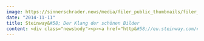 ```yaml
---
image: https://sinnerschrader.news/media/filer_public_thumbnails/filer_public/d7/d0/d7d05104-5974-4ed7-9293-1e45d593126c/bildmotiv_steinway_commerceplus_smartobjekt_hero_750.jpg__480x288_q85_crop_subsampling-2_upscale.jpg
date: "2014-11-11"
title: Steinway&#58; Der Klang der schönen Bilder
content: <div class="newsbody"><p><a href="http&#58;//eu.steinway.com/#http&#58;//eu.steinway.com">http&#58;//eu.steinway.com</a></p><p>Steinway &amp; Sons, die internationale Weltmarke für Flügel und Klaviere, setzt auch bei ihrem Webauftritt auf Perfektion und Leidenschaft. Die neue Corporate Website inszeniert die Premium-Weltmarke durch emotionale Bildwelten, die den perfekten Klang der hochwertigen Musikinstrumente widerspiegeln. Renommierte Pianistinnen und Pianisten wie Lang Lang oder Billy Joel unterstreichen mit authentischen Zitaten ihre Leidenschaft für das Unternehmen. Konzept und Idee, Design und Umsetzung stammen von SinnerSchrader Commerce, die dem Auftritt auch eine spielerische Produktinszenierung spendierten. So können der Musikliebhaber und Interessierte Farbvarianten und besonders edle Furniere aus der Steinway Crown Jewels Collection ausprobieren. Damit wird der perfekte und volle Klang von Steinway Instrumenten auch visuell flankiert. Im Zuge des Relaunches, der in 6 Sprachversionen (de, en, ru, es, fr, it) realisiert wurde, überarbeitete SinnerSchrader Commerce gemeinsam mit Steinway das Leadmanagement, was aufgrund des langen Kaufentscheidungsprozesses in diesem Marktsegment besonders wichtig war. In 2015 ist der Rollout der Markenwebsite in Asien geplant.</p><p><strong>Downloads&#58;</strong></p><p><a href="https://commerce-plus.com/media/filer_public/3b/8b/3b8b282f-bec3-499c-afb7-50883fb52971/screenshot_startseite_steinwayde_commerceplus.png">Screenshot Startseite Steinway</a></p><p><a href="https://commerce-plus.com/media/filer_public/65/a2/65a208a0-6606-4bbf-a35c-4509d13d0293/bildmotiv_steinway_commerceplus_smartobjekt.jpg" target="_blank">Bildmotiv Steinway</a></p><p><strong>Pressekontakt&#58;</strong></p><p>SinnerSchrader Commerce GmbH<br/>Marketing &amp; PR<br/>Sebastian Kehr<br/>+49 40 24828 751<br/><a href="mailto&#58;presse@sinnerschrader.com">presse@sinnerschrader.com</a></p><p></p><p><strong>Über Steinway &amp; Sons </strong></p><p>Der Name Steinway &amp; Sons steht für Tradition im Klavierbau, die seit mehr als 160 Jahren gepflegt und bis zur Vollendung weiterentwickelt wird. Mit der Entwicklung von 128 Patenten gilt das Unternehmen als Begründer des modernen Klavierbaus. Die Flügel und Klaviere sind weltweit der Maßstab für höchste Qualität und genießen einzigartige Wertschätzung – sowohl bei Berufspianisten und Institutionen als auch bei den Menschen, deren Herz für die Musik schlägt.</p></div>
---
```

